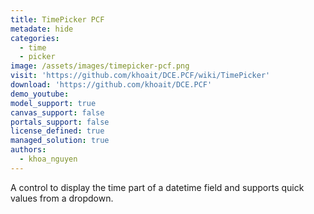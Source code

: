 ```yaml
---
title: TimePicker PCF
metadate: hide
categories:
  - time
  - picker
image: /assets/images/timepicker-pcf.png
visit: 'https://github.com/khoait/DCE.PCF/wiki/TimePicker'
download: 'https://github.com/khoait/DCE.PCF'
demo_youtube: 
model_support: true
canvas_support: false
portals_support: false
license_defined: true
managed_solution: true
authors:
  - khoa_nguyen
---
```

A control to display the time part of a datetime field and supports quick values from a dropdown.
